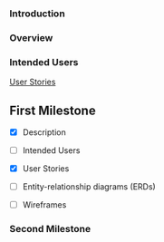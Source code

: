 ### Introduction

### Overview

### Intended Users

[User Stories](docs/user-stories.md)
## First Milestone
* [x] Description
* [ ] Intended Users
* [x] User Stories
* [ ] Entity-relationship diagrams (ERDs)
* [ ] Wireframes


### Second Milestone
